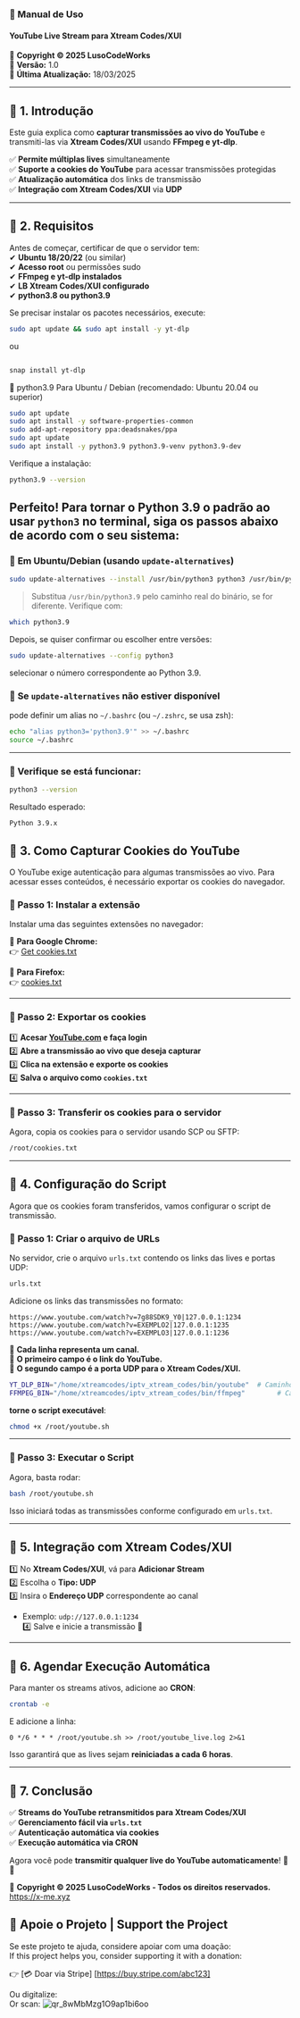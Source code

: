 ### **📜 Manual de Uso**
#### **YouTube Live Stream para Xtream Codes/XUI**
📌 **Copyright © 2025 LusoCodeWorks**  
📌 **Versão:** 1.0  
📌 **Última Atualização:** 18/03/2025  

---

## **📌 1. Introdução**
Este guia explica como **capturar transmissões ao vivo do YouTube** e transmiti-las via **Xtream Codes/XUI** usando **FFmpeg e yt-dlp**.  

✅ **Permite múltiplas lives** simultaneamente  
✅ **Suporte a cookies do YouTube** para acessar transmissões protegidas  
✅ **Atualização automática** dos links de transmissão  
✅ **Integração com Xtream Codes/XUI** via **UDP**  

---

## **📌 2. Requisitos**
Antes de começar, certificar de que o servidor tem:  
✔ **Ubuntu 18/20/22** (ou similar)  
✔ **Acesso root** ou permissões sudo  
✔ **FFmpeg e yt-dlp instalados**  
✔ **LB Xtream Codes/XUI configurado**  
✔ **python3.8 ou python3.9**  

Se precisar instalar os pacotes necessários, execute:
```bash
sudo apt update && sudo apt install -y yt-dlp
```

ou 
```bash

snap install yt-dlp

```
🐧 python3.9 Para Ubuntu / Debian (recomendado: Ubuntu 20.04 ou superior)

```bash
sudo apt update
sudo apt install -y software-properties-common
sudo add-apt-repository ppa:deadsnakes/ppa
sudo apt update
sudo apt install -y python3.9 python3.9-venv python3.9-dev
```
Verifique a instalação:
```bash
python3.9 --version
```
Perfeito! Para tornar o **Python 3.9** o padrão ao usar `python3` no terminal, siga os passos abaixo de acordo com o seu sistema:
---
### 🔧 **Em Ubuntu/Debian** (usando `update-alternatives`)

```bash
sudo update-alternatives --install /usr/bin/python3 python3 /usr/bin/python3.9 1
```

> Substitua `/usr/bin/python3.9` pelo caminho real do binário, se for diferente. Verifique com:

```bash
which python3.9

```

Depois, se quiser confirmar ou escolher entre versões:

```bash
sudo update-alternatives --config python3
```

selecionar o número correspondente ao Python 3.9.
### 🧩 **Se `update-alternatives` não estiver disponível**
pode definir um alias no `~/.bashrc` (ou `~/.zshrc`, se usa zsh):

```bash
echo "alias python3='python3.9'" >> ~/.bashrc
source ~/.bashrc
```

---

### 🔁 Verifique se está funcionar:

```bash
python3 --version
```
Resultado esperado:

```
Python 3.9.x
```
## **📌 3. Como Capturar Cookies do YouTube**
O YouTube exige autenticação para algumas transmissões ao vivo. 
Para acessar esses conteúdos, é necessário exportar os cookies do navegador.

### **🔹 Passo 1: Instalar a extensão**
Instalar uma das seguintes extensões no navegador:  

📌 **Para Google Chrome:**  
👉 [Get cookies.txt](https://chromewebstore.google.com/detail/get-cookiestxt-locally/cclelndahbckbenkjhflpdbgdldlbecc)  

📌 **Para Firefox:**  
👉 [cookies.txt](https://addons.mozilla.org/en-US/firefox/addon/cookies-txt/)  

---

### **🔹 Passo 2: Exportar os cookies**
1️⃣ **Acesar [YouTube.com](https://www.youtube.com) e faça login**  
2️⃣ **Abre a transmissão ao vivo que deseja capturar**  
3️⃣ **Clica na extensão e exporte os cookies**  
4️⃣ **Salva o arquivo como `cookies.txt`**  

---

### **🔹 Passo 3: Transferir os cookies para o servidor**
Agora, copia os cookies para o servidor usando SCP ou SFTP:
```bash
/root/cookies.txt
```

---

## **📌 4. Configuração do Script**
Agora que os cookies foram transferidos, vamos configurar o script de transmissão.

### **🔹 Passo 1: Criar o arquivo de URLs**
No servidor, crie o arquivo `urls.txt` contendo os links das lives e portas UDP:
```bash
urls.txt
```
Adicione os links das transmissões no formato:
```
https://www.youtube.com/watch?v=7g88SDK9_Y0|127.0.0.1:1234
https://www.youtube.com/watch?v=EXEMPLO2|127.0.0.1:1235
https://www.youtube.com/watch?v=EXEMPLO3|127.0.0.1:1236
```
📌 **Cada linha representa um canal.**  
📌 **O primeiro campo é o link do YouTube.**  
📌 **O segundo campo é a porta UDP para o Xtream Codes/XUI.**

```bash
YT_DLP_BIN="/home/xtreamcodes/iptv_xtream_codes/bin/youtube"  # Caminho para yt-dlp
FFMPEG_BIN="/home/xtreamcodes/iptv_xtream_codes/bin/ffmpeg"        # Caminho para ffmpeg
```

**torne o script executável**:
```bash
chmod +x /root/youtube.sh
```

---

### **🔹 Passo 3: Executar o Script**
Agora, basta rodar:
```bash
bash /root/youtube.sh
```

Isso iniciará todas as transmissões conforme configurado em `urls.txt`.

---

## **📌 5. Integração com Xtream Codes/XUI**
1️⃣ No **Xtream Codes/XUI**, vá para **Adicionar Stream**  
2️⃣ Escolha o **Tipo: UDP**  
3️⃣ Insira o **Endereço UDP** correspondente ao canal  
   - Exemplo: `udp://127.0.0.1:1234`  
4️⃣ Salve e inicie a transmissão 🚀  

---

## **📌 6. Agendar Execução Automática**
Para manter os streams ativos, adicione ao **CRON**:
```bash
crontab -e
```
E adicione a linha:
```
0 */6 * * * /root/youtube.sh >> /root/youtube_live.log 2>&1
```
Isso garantirá que as lives sejam **reiniciadas a cada 6 horas**.

---

## **📌 7. Conclusão**
✅ **Streams do YouTube retransmitidos para Xtream Codes/XUI**  
✅ **Gerenciamento fácil via `urls.txt`**  
✅ **Autenticação automática via cookies**  
✅ **Execução automática via CRON**  

Agora você pode **transmitir qualquer live do YouTube automaticamente**! 🚀🔥  

📌 **Copyright © 2025 LusoCodeWorks - Todos os direitos reservados.** https://x-me.xyz


## 💖 Apoie o Projeto | Support the Project

Se este projeto te ajuda, considere apoiar com uma doação:  
If this project helps you, consider supporting it with a donation:

👉 [💳 Doar via Stripe] [https://buy.stripe.com/abc123]

Ou digitalize:  
Or scan:
![qr_8wMbMzg1O9ap1bi6oo](https://github.com/user-attachments/assets/507f7a37-e2b7-43a0-b73a-5dc087b19d6a)

